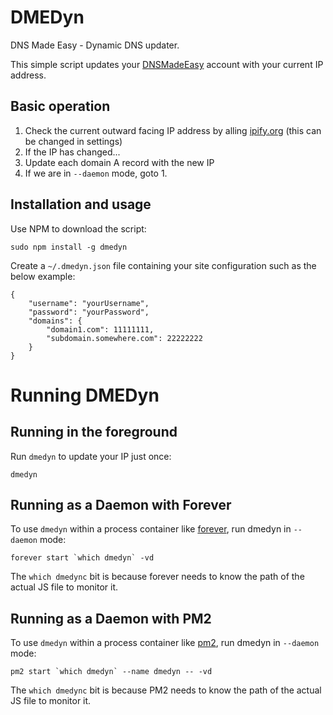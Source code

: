 DMEDyn
======
DNS Made Easy - Dynamic DNS updater.

This simple script updates your [DNSMadeEasy](http://dnsmadeeasy.com) account with your current IP address.


Basic operation
---------------

1. Check the current outward facing IP address by alling [ipify.org](https://www.ipify.org) (this can be changed in settings)
2. If the IP has changed...
3. Update each domain A record with the new IP
4. If we are in `--daemon` mode, goto 1.


Installation and usage
----------------------
Use NPM to download the script:

	sudo npm install -g dmedyn

Create a `~/.dmedyn.json` file containing your site configuration such as the below example:

	{
		"username": "yourUsername",
		"password": "yourPassword",
		"domains": {
			"domain1.com": 11111111,
			"subdomain.somewhere.com": 22222222
		}
	}


Running DMEDyn
==============

Running in the foreground
-------------------------
Run `dmedyn` to update your IP just once:

	dmedyn


Running as a Daemon with Forever
--------------------------------
To use `dmedyn` within a process container like [forever](https://github.com/foreverjs/forever), run dmedyn in `--daemon` mode:

	forever start `which dmedyn` -vd

The `which dmedync` bit is because forever needs to know the path of the actual JS file to monitor it.


Running as a Daemon with PM2
----------------------------
To use `dmedyn` within a process container like [pm2](http://pm2.keymetrics.io), run dmedyn in `--daemon` mode:

	pm2 start `which dmedyn` --name dmedyn -- -vd

The `which dmedync` bit is because PM2 needs to know the path of the actual JS file to monitor it.
